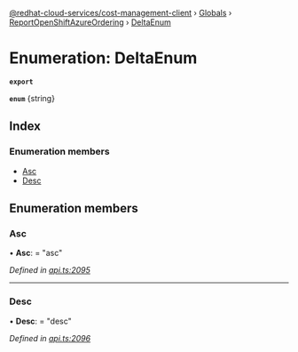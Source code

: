 [@redhat-cloud-services/cost-management-client](../README.md) › [Globals](../globals.md) › [ReportOpenShiftAzureOrdering](../modules/reportopenshiftazureordering.md) › [DeltaEnum](reportopenshiftazureordering.deltaenum.md)

# Enumeration: DeltaEnum

**`export`** 

**`enum`** {string}

## Index

### Enumeration members

* [Asc](reportopenshiftazureordering.deltaenum.md#asc)
* [Desc](reportopenshiftazureordering.deltaenum.md#desc)

## Enumeration members

###  Asc

• **Asc**: = "asc"

*Defined in [api.ts:2095](https://github.com/RedHatInsights/javascript-clients/blob/master/packages/cost-management/api.ts#L2095)*

___

###  Desc

• **Desc**: = "desc"

*Defined in [api.ts:2096](https://github.com/RedHatInsights/javascript-clients/blob/master/packages/cost-management/api.ts#L2096)*

